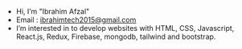 - Hi, I’m "Ibrahim Afzal"
- Email : ibrahimtech2015@gmail.com
- I’m interested in to develop websites with HTML, CSS, Javascript, React.js, Redux, Firebase, mongodb, tailwind and bootstrap.
